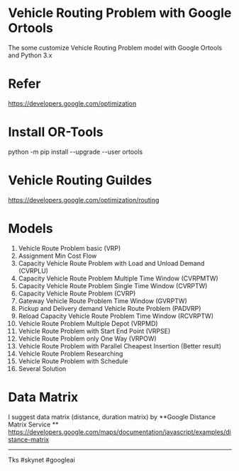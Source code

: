 # Vehicle Routing Problem with Google Ortools
The some customize Vehicle Routing Problem model with Google Ortools and Python 3.x

# Refer 
https://developers.google.com/optimization

# Install OR-Tools
python -m pip install --upgrade --user ortools

# Vehicle Routing Guildes 
https://developers.google.com/optimization/routing

# Models
1. Vehicle Route Problem basic (VRP)
2. Assignment Min Cost Flow
3. Capacity Vehicle Route Problem with Load and Unload Demand (CVRPLU)
4. Capacity Vehicle Route Problem Multiple Time Window (CVRPMTW)
5. Capacity Vehicle Route Problem Single Time Window (CVRPTW)
6. Capacity Vehicle Route Problem (CVRP)
7. Gateway Vehicle Route Problem Time Window (GVRPTW)
8. Pickup and Delivery demand Vehicle Route Problem (PADVRP) 
9. Reload Capacity Vehicle Route Problem Time Window (RCVRPTW)
10. Vehicle Route Problem Multiple Depot (VRPMD)
11. Vehicle Route Problem with Start End Point (VRPSE)
12. Vehicle Route Problem only One Way (VRPOW)
13. Vehicle Route Problem with Parallel Cheapest Insertion (Better result)
14. Vehicle Route Problem Researching
15. Vehicle Route Problem with Schedule
16. Several Solution

# Data Matrix 
I suggest data matrix (distance, duration matrix) by **Google Distance Matrix Service ** 
https://developers.google.com/maps/documentation/javascript/examples/distance-matrix


------------------------------------------------------------------------------------------
Tks #skynet #googleai
